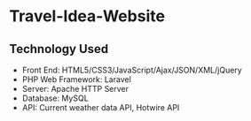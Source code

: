 # Travel-Idea-Website

## Technology Used

* Front End: HTML5/CSS3/JavaScript/Ajax/JSON/XML/jQuery
* PHP Web Framework: Laravel
* Server: Apache HTTP Server
* Database: MySQL
* API: Current weather data API, Hotwire API
